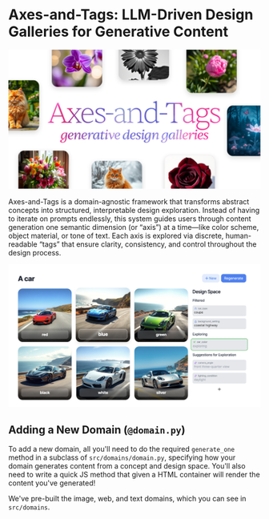 # Axes-and-Tags: LLM-Driven Design Galleries for Generative Content

![Axes-and-tags](/assets/hero.png)

Axes-and-Tags is a domain-agnostic framework that transforms abstract concepts into structured, interpretable design exploration. Instead of having to iterate on prompts endlessly, this system guides users through content generation one semantic dimension (or “axis”) at a time—like color scheme, object material, or tone of text. Each axis is explored via discrete, human-readable “tags” that ensure clarity, consistency, and control throughout the design process.

![Axes-and-tags User Interface](/assets/image.png)

## Adding a New Domain (`@domain.py`)

To add a new domain, all you'll need to do the required `generate_one` method in a subclass of `src/domains/domain.py`, specifying how your domain generates content from a concept and design space. You'll also need to write a quick JS method that given a HTML container will render the content you've generated!

We've pre-built the image, web, and text domains, which you can see in `src/domains`.



